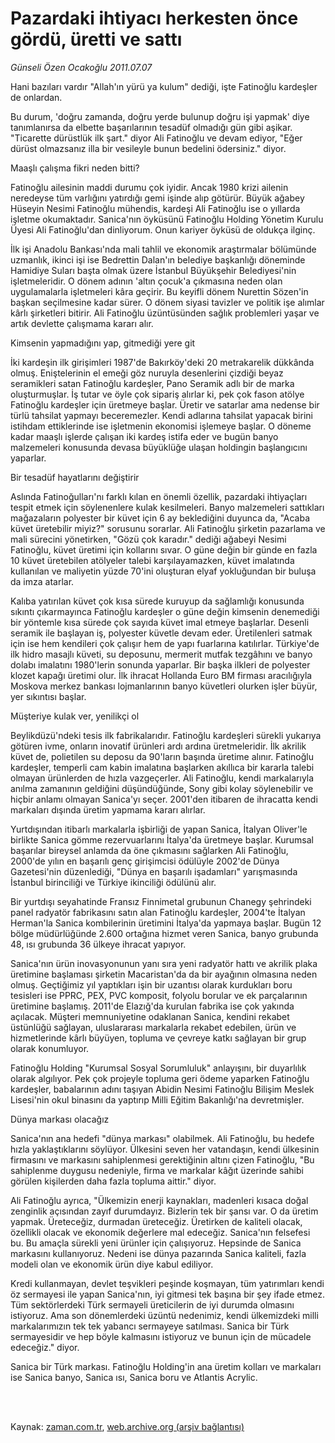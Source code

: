 # Pazardaki ihtiyacı herkesten önce gördü, üretti ve sattı

*Günseli Özen Ocakoğlu 2011.07.07*

<td class="columnist-detail">
<p>Hani bazıları vardır "Allah'ın yürü ya kulum" dediği, işte Fatinoğlu kardeşler de onlardan.</p>
<p>
<div id="haberMetinDiv">
<p>Bu durum, 'doğru zamanda, doğru yerde bulunup doğru işi yapmak' diye tanımlanırsa da elbette başarılarının tesadüf olmadığı gün gibi aşikar. "Ticarette dürüstlük ilk şart." diyor Ali Fatinoğlu ve devam ediyor, "Eğer dürüst olmazsanız illa bir vesileyle bunun bedelini ödersiniz." diyor.
<p>Maaşlı çalışma fikri neden bitti?
<p>Fatinoğlu ailesinin maddi durumu çok iyidir. Ancak 1980 krizi ailenin neredeyse tüm varlığını yatırdığı gemi işinde alıp götürür. Büyük ağabey Hüseyin Nesimi Fatinoğlu mühendis, kardeşi Ali Fatinoğlu ise o yıllarda işletme okumaktadır. Sanica'nın öyküsünü Fatinoğlu Holding Yönetim Kurulu Üyesi Ali Fatinoğlu'dan dinliyorum. Onun kariyer öyküsü de oldukça ilginç.
<p> İlk işi Anadolu Bankası'nda mali tahlil ve ekonomik araştırmalar bölümünde uzmanlık, ikinci işi ise Bedrettin Dalan'ın belediye başkanlığı döneminde Hamidiye Suları başta olmak üzere İstanbul Büyükşehir Belediyesi'nin işletmeleridir. O dönem adının 'altın çocuk'a çıkmasına neden olan uygulamalarla işletmeleri kâra geçirir. Bu keyifli dönem Nurettin Sözen'in başkan seçilmesine kadar sürer. O dönem siyasi tavizler ve politik işe alımlar kârlı şirketleri bitirir. Ali Fatinoğlu üzüntüsünden sağlık problemleri yaşar ve artık devlette çalışmama kararı alır.
<p>Kimsenin yapmadığını yap, gitmediği yere git
<p>İki kardeşin ilk girişimleri 1987'de Bakırköy'deki 20 metrakarelik dükkânda olmuş. Eniştelerinin el emeği göz nuruyla desenlerini çizdiği beyaz seramikleri satan Fatinoğlu kardeşler, Pano Seramik adlı bir de marka oluşturmuşlar. İş tutar ve öyle çok sipariş alırlar ki, pek çok fason atölye Fatinoğlu kardeşler için üretmeye başlar. Üretir ve satarlar ama nedense bir türlü tahsilat yapmayı beceremezler. Kendi adlarına tahsilat yapacak birini istihdam ettiklerinde ise işletmenin ekonomisi işlemeye başlar. O döneme kadar maaşlı işlerde çalışan iki kardeş istifa eder ve bugün banyo malzemeleri konusunda devasa büyüklüğe ulaşan holdingin başlangıcını yaparlar.
<p>Bir tesadüf hayatlarını değiştirir
<p>Aslında Fatinoğulları'nı farklı kılan en önemli özellik, pazardaki ihtiyaçları tespit etmek için söylenenlere kulak kesilmeleri. Banyo malzemeleri sattıkları mağazaların polyester bir küvet için 6 ay beklediğini duyunca da, "Acaba küvet üretebilir miyiz?" sorusunu sorarlar. Ali Fatinoğlu şirketin pazarlama ve mali sürecini yönetirken, "Gözü çok karadır." dediği ağabeyi Nesimi Fatinoğlu, küvet üretimi için kollarını sıvar. O güne değin bir günde en fazla 10 küvet üretebilen atölyeler talebi karşılayamazken, küvet imalatında kullanılan ve maliyetin yüzde 70'ini oluşturan elyaf yokluğundan bir buluşa da imza atarlar.
<p> Kalıba yatırılan küvet çok kısa sürede kuruyup da sağlamlığı konusunda sıkıntı çıkarmayınca Fatinoğlu kardeşler o güne değin kimsenin denemediği bir yöntemle kısa sürede çok sayıda küvet imal etmeye başlarlar. Desenli seramik ile başlayan iş, polyester küvetle devam eder. Üretilenleri satmak için ise hem kendileri çok çalışır hem de yapı fuarlarına katılırlar. Türkiye'de ilk hidro masajlı küveti, su deposunu, mermerit mutfak tezgâhını ve banyo dolabı imalatını 1980'lerin sonunda yaparlar. Bir başka ilkleri de polyester klozet kapağı üretimi olur. İlk ihracat Hollanda Euro BM firması aracılığıyla Moskova merkez bankası lojmanlarının banyo küvetleri olurken işler büyür, yer sıkıntısı başlar.
<p>Müşteriye kulak ver, yenilikçi ol
<p>Beylikdüzü'ndeki tesis ilk fabrikalarıdır. Fatinoğlu kardeşleri sürekli yukarıya götüren ivme, onların inovatif ürünleri ardı ardına üretmeleridir. İlk akrilik küvet de, polietilen su deposu da 90'ların başında üretime alınır. Fatinoğlu kardeşler, temperli cam kabin imalatına başlarken akıllıca bir kararla talebi olmayan ürünlerden de hızla vazgeçerler. Ali Fatinoğlu, kendi markalarıyla anılma zamanının geldiğini düşündüğünde, Sony gibi kolay söylenebilir ve hiçbir anlamı olmayan Sanica'yı seçer. 2001'den itibaren de ihracatta kendi markaları dışında üretim yapmama kararı alırlar.
<p> Yurtdışından itibarlı markalarla işbirliği de yapan Sanica, İtalyan Oliver'le birlikte Sanica gömme rezervuarlarını İtalya'da üretmeye başlar. Kurumsal başarılar bireysel anlamda da öne çıkmasını sağlarken Ali Fatinoğlu, 2000'de yılın en başarılı genç girişimcisi ödülüyle 2002'de Dünya Gazetesi'nin düzenlediği, "Dünya en başarılı işadamları" yarışmasında İstanbul birinciliği ve Türkiye ikinciliği ödülünü alır.
<p> Bir yurtdışı seyahatinde Fransız Finnimetal grubunun Chanegy şehrindeki panel radyatör fabrikasını satın alan Fatinoğlu kardeşler, 2004'te İtalyan Herman'la Sanica kombilerinin üretimini İtalya'da yapmaya başlar. Bugün 12 bölge müdürlüğünde 2.600 ortağına hizmet veren Sanica, banyo grubunda 48, ısı grubunda 36 ülkeye ihracat yapıyor.
<p> Sanica'nın ürün inovasyonunun yanı sıra yeni radyatör hattı ve akrilik plaka üretimine başlaması şirketin Macaristan'da da bir ayağının olmasına neden olmuş. Geçtiğimiz yıl yaptıkları işin bir uzantısı olarak kurdukları boru tesisleri ise PPRC, PEX, PVC komposit, folyolu borular ve ek parçalarının üretimine başlamış. 2011'de Elazığ'da kurulan fabrika ise çok yakında açılacak. Müşteri memnuniyetine odaklanan Sanica, kendini rekabet üstünlüğü sağlayan, uluslararası markalarla rekabet edebilen, ürün ve hizmetlerinde kârlı büyüyen, topluma ve çevreye katkı sağlayan bir grup olarak konumluyor.
<p> Fatinoğlu Holding "Kurumsal Sosyal Sorumluluk" anlayışını, bir duyarlılık olarak algılıyor. Pek çok projeyle topluma geri ödeme yaparken Fatinoğlu kardeşler, babalarının adını taşıyan Abidin Nesimi Fatinoğlu Bilişim Meslek Lisesi'nin okul binasını da yaptırıp Milli Eğitim Bakanlığı'na devretmişler.
<p>Dünya markası olacağız
<p>Sanica'nın ana hedefi "dünya markası" olabilmek. Ali Fatinoğlu, bu hedefe hızla yaklaştıklarını söylüyor. Ülkesini seven her vatandaşın, kendi ülkesinin firmasını ve markasını sahiplenmesi gerektiğinin altını çizen Fatinoğlu, "Bu sahiplenme duygusu nedeniyle, firma ve markalar kâğıt üzerinde sahibi görülen kişilerden daha fazla topluma aittir." diyor.
<p> Ali Fatinoğlu ayrıca, "Ülkemizin enerji kaynakları, madenleri kısaca doğal zenginlik açısından zayıf durumdayız. Bizlerin tek bir şansı var. O da üretim yapmak. Üreteceğiz, durmadan üreteceğiz. Üretirken de kaliteli olacak, özellikli olacak ve ekonomik değerlere mal edeceğiz. Sanica'nın felsefesi bu. Bu amaçla sürekli yeni ürünler için çalışıyoruz. Hepsinde de Sanica markasını kullanıyoruz. Nedeni ise dünya pazarında Sanica kaliteli, fazla modeli olan ve ekonomik ürün diye kabul ediliyor.
<p> Kredi kullanmayan, devlet teşvikleri peşinde koşmayan, tüm yatırımları kendi öz sermayesi ile yapan Sanica'nın, iyi gitmesi tek başına bir şey ifade etmez. Tüm sektörlerdeki Türk sermayeli üreticilerin de iyi durumda olmasını istiyoruz. Ama son dönemlerdeki üzüntü nedenimiz, kendi ülkemizdeki milli markalarımızın tek tek yabancı sermayeye satılması. Sanica bir Türk sermayesidir ve hep böyle kalmasını istiyoruz ve bunun için de mücadele edeceğiz." diyor.
<p> Sanica bir Türk markası. Fatinoğlu Holding'in ana üretim kolları ve markaları ise Sanica banyo, Sanica ısı, Sanica boru ve Atlantis Acrylic.</p></p></p></p></p></p></p></p></p></p></p></p></p></p></p></p></p></p></p></p></div>
</p>


<p><br>
		 </br></p></td>

Kaynak: [zaman.com.tr](http://zaman.com.tr/yazar.do?yazino=1155283), [web.archive.org (arşiv bağlantısı)](http://web.archive.org/web/20110913160419/http://www.zaman.com.tr:80/yazar.do?yazino=1155283)

